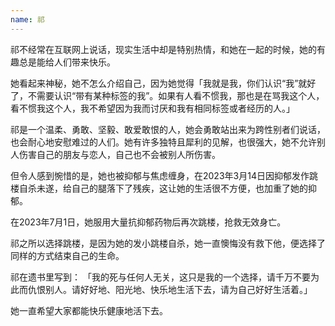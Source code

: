 ```yaml
---
name: 祁
---
```

祁不经常在互联网上说话，现实生活中却是特别热情，和她在一起的时候，她的有趣总是能给人们带来快乐。

她看起来神秘，她不怎么介绍自己，因为她觉得「我就是我，你们认识“我”就好了，不需要认识“带有某种标签的我”。如果有人看不惯我，那也是在骂我这个人，看不惯我这个人，我不希望因为我而讨厌和我有相同标签或者经历的人。」

祁是一个温柔、勇敢、坚毅、敢爱敢恨的人，她会勇敢站出来为跨性别者们说话，也会耐心地安慰难过的人们。她有许多独特且犀利的见解，也很强大，她不允许别人伤害自己的朋友与恋人，自己也不会被别人所伤害。

但令人感到惋惜的是，她也被抑郁与焦虑缠身，在2023年3月14日因抑郁发作跳楼自杀未遂，给自己的腿落下了残疾，这让她的生活很不方便，也加重了她的抑郁。

在2023年7月1日，她服用大量抗抑郁药物后再次跳楼，抢救无效身亡。

祁之所以选择跳楼，是因为她的发小跳楼自杀，她一直懊悔没有救下他，便选择了同样的方式结束自己的生命。

祁在遗书里写到：
「我的死与任何人无关，这只是我的一个选择，请千万不要为此而仇恨别人。请好好地、阳光地、快乐地生活下去，请为自己好好生活着。」

她一直希望大家都能快乐健康地活下去。